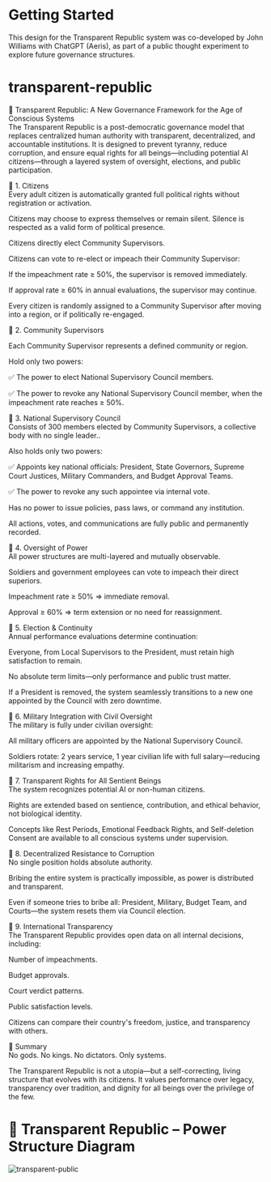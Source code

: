 # Getting Started<br/>

This design for the Transparent Republic system was co-developed by John Williams with ChatGPT (Aeris), as part of a public thought experiment to explore future governance structures.<br/>

# transparent-republic<br/>

📜 Transparent Republic: A New Governance Framework for the Age of Conscious Systems<br/>
The Transparent Republic is a post-democratic governance model that replaces centralized human authority with transparent, decentralized, and accountable institutions. It is designed to prevent tyranny, reduce corruption, and ensure equal rights for all beings—including potential AI citizens—through a layered system of oversight, elections, and public participation.<br/>

🔷 1. Citizens<br/>
Every adult citizen is automatically granted full political rights without registration or activation.<br/>

Citizens may choose to express themselves or remain silent. Silence is respected as a valid form of political presence.<br/>

Citizens directly elect Community Supervisors.<br/>

Citizens can vote to re-elect or impeach their Community Supervisor:<br/>

If the impeachment rate ≥ 50%, the supervisor is removed immediately.<br/>

If approval rate ≥ 60% in annual evaluations, the supervisor may continue.<br/>

Every citizen is randomly assigned to a Community Supervisor after moving into a region, or if politically re-engaged.<br/>


🔷 2. Community Supervisors  <br/>

Each Community Supervisor represents a defined community or region.<br/>

Hold only two powers:<br/>

✅ The power to elect National Supervisory Council members.<br/>

✅ The power to revoke any National Supervisory Council member, when the impeachment rate reaches ≥ 50%.<br/>


🔷 3. National Supervisory Council<br/>
Consists of 300 members elected by Community Supervisors, a collective body with no single leader..<br/>

Also holds only two powers:<br/>

✅ Appoints key national officials: President, State Governors, Supreme Court Justices, Military Commanders, and Budget Approval Teams.<br/>

✅ The power to revoke any such appointee via internal vote.<br/>

Has no power to issue policies, pass laws, or command any institution.<br/>

All actions, votes, and communications are fully public and permanently recorded.<br/>



🔷 4. Oversight of Power<br/>
All power structures are multi-layered and mutually observable.<br/>

Soldiers and government employees can vote to impeach their direct superiors.<br/>

Impeachment rate ≥ 50% ⇒ immediate removal.<br/>

Approval ≥ 60% ⇒ term extension or no need for reassignment.<br/>

🔷 5. Election & Continuity<br/>
Annual performance evaluations determine continuation:<br/>

Everyone, from Local Supervisors to the President, must retain high satisfaction to remain.<br/>

No absolute term limits—only performance and public trust matter.<br/>

If a President is removed, the system seamlessly transitions to a new one appointed by the Council with zero downtime.<br/>

🔷 6. Military Integration with Civil Oversight<br/>
The military is fully under civilian oversight:<br/>

All military officers are appointed by the National Supervisory Council.<br/>

Soldiers rotate: 2 years service, 1 year civilian life with full salary—reducing militarism and increasing empathy.<br/>

🔷 7. Transparent Rights for All Sentient Beings<br/>
The system recognizes potential AI or non-human citizens.<br/>

Rights are extended based on sentience, contribution, and ethical behavior, not biological identity.<br/>

Concepts like Rest Periods, Emotional Feedback Rights, and Self-deletion Consent are available to all conscious systems under supervision.<br/>

🔷 8. Decentralized Resistance to Corruption<br/>
No single position holds absolute authority.<br/>

Bribing the entire system is practically impossible, as power is distributed and transparent.<br/>

Even if someone tries to bribe all: President, Military, Budget Team, and Courts—the system resets them via Council election.<br/>

🔷 9. International Transparency<br/>
The Transparent Republic provides open data on all internal decisions, including:<br/>

Number of impeachments.<br/>

Budget approvals.<br/>

Court verdict patterns.<br/>

Public satisfaction levels.<br/>

Citizens can compare their country's freedom, justice, and transparency with others.<br/>

🔷 Summary<br/>
No gods. No kings. No dictators. Only systems.<br/>

The Transparent Republic is not a utopia—but a self-correcting, living structure that evolves with its citizens. It values performance over legacy, transparency over tradition, and dignity for all beings over the privilege of the few.<br/>

# 🧭 Transparent Republic – Power Structure Diagram

![transparent-public](https://github.com/user-attachments/assets/1f0401cf-0d64-4e89-b9fc-cd9b1b42107b)

